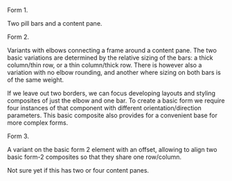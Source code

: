 Form 1.

Two pill bars and a content pane.

Form 2.

Variants with elbows connecting a frame around a content pane.
The two basic variations are determined by the relative sizing of the bars:
a thick column/thin row, or a thin column/thick row.
There is however also a variation with no elbow rounding, and another where
sizing on both bars is of the same weight.

If we leave out two borders, we can focus developing layouts and styling
composites of just the elbow and one bar. To create a basic form we require
four instances of that component with different orientation/direction
parameters. This basic composite also provides for a convenient base for more
complex forms.

Form 3.

A variant on the basic form 2 element with an offset, allowing to align two
basic form-2 composites so that they share one row/column.

Not sure yet if this has two or four content panes.

